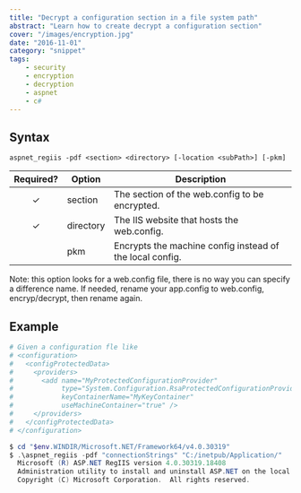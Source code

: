 ```yaml
---
title: "Decrypt a configuration section in a file system path"
abstract: "Learn how to create decrypt a configuration section"
cover: "/images/encryption.jpg"
date: "2016-11-01"
category: "snippet"
tags:
    - security
    - encryption
    - decryption
    - aspnet
    - c#
---
```


## Syntax

```
aspnet_regiis -pdf <section> <directory> [-location <subPath>] [-pkm]
```

|   Required?   | Option    |  Description                                             |
| :-----------: | --------- | -------------------------------------------------------- |
|   &#10003;    | section   | The section of the web.config to be encrypted.           |
|   &#10003;    | directory | The IIS website that hosts the web.config.               |
|               | pkm       | Encrypts the machine config instead of the local config. |

Note: this option looks for a web.config file, there is no way you can specify a difference name. If needed, rename your app.config to web.config, encryp/decrypt, then rename again.  

## Example

```powershell
# Given a configuration fle like
# <configuration>
#   <configProtectedData>
#     <providers>
#       <add name="MyProtectedConfigurationProvider" 
#            type="System.Configuration.RsaProtectedConfigurationProvider, ..." 
#            keyContainerName="MyKeyContainer" 
#            useMachineContainer="true" />
#     </providers>
#   </configProtectedData>
# </configuration>

$ cd "$env.WINDIR/Microsoft.NET/Framework64/v4.0.30319"
$ .\aspnet_regiis -pdf "connectionStrings" "C:/inetpub/Application/"
  Microsoft (R) ASP.NET RegIIS version 4.0.30319.18408
  Administration utility to install and uninstall ASP.NET on the local machine.
  Copyright (C) Microsoft Corporation.  All rights reserved.


``` 
